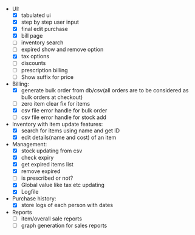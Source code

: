 * UI:
	- [x] tabulated ui
	- [x] step by step user input
	- [x] final edit purchase
	- [x] bill page
	- [ ] inventory search
	- [ ] expired show and remove option
	- [x] tax options
	- [ ] discounts
	- [ ] prescription billing
	- [ ] Show suffix for price
* Billing:
	- [x] generate bulk order from db/csv(all orders are to be considered as bulk orders at checkout)
	- [ ] zero item clear fix for items
	- [x] csv file error handle for bulk order
	- [ ] csv file error handle for stock add
* Inventory with item update features:
	- [x] search for items using name and get ID
	- [x] edit details(name and cost) of an item
* Management:
	- [x] stock updating from csv
	- [x] check expiry
	- [x] get expired items list
	- [x] remove expired
	- [ ] is prescribed or not?
	- [x] Global value like tax etc updating
	- [x] Logfile
* Purchase history:
	- [x] store logs of each person with dates
* Reports
	- [ ] item/overall sale reports
	- [ ] graph generation for sales reports
